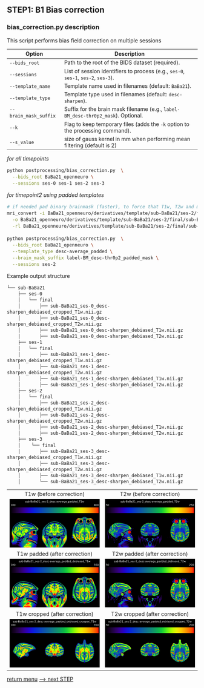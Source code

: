 ## STEP1: B1 Bias correction

### bias_correction.py description

This script performs bias field correction on multiple sessions

| Option                | Description                                                                        |
| --------------------- |------------------------------------------------------------------------------------|
| `--bids_root`         | Path to the root of the BIDS dataset (required).                                   |
| `--sessions`          | List of session identifiers to process (e.g., `ses-0`, `ses-1`, `ses-2`, `ses-3`). |
| `--template_name`     | Template name used in filenames (default: `BaBa21`).                               |
| `--template_type`     | Template type used in filenames (default: `desc-sharpen`).                         |
| `--brain_mask_suffix` | Suffix for the brain mask filename (e.g., `label-BM_desc-thr0p2_mask`). Optional.         |
| `--k`                 | Flag to keep temporary files (adds the `-k` option to the processing command).     |
| `--s_value`           | size of gauss kernel in mm when performing mean filtering (default is 2)           |

_for all timepoints_
```bash
python postprocessing/bias_correction.py  \
  --bids_root BaBa21_openneuro \
  --sessions ses-0 ses-1 ses-2 ses-3
```

_for timepoint2 using padded templates_
```bash
# if needed pad binary brainmask (faster), to force that T1w, T2w and mask to have the same dimensions (else regenerate TPM using padded T1w as target)
mri_convert -i BaBa21_openneuro/derivatives/template/sub-BaBa21/ses-2/final/sub-BaBa21_ses-2_label-BM_desc-thr0p2_mask.nii.gz \
  -o BaBa21_openneuro/derivatives/template/sub-BaBa21/ses-2/final/sub-BaBa21_ses-2_label-BM_desc-thr0p2_padded_mask.nii.gz \
  -rl BaBa21_openneuro/derivatives/template/sub-BaBa21/ses-2/final/sub-BaBa21_ses-2_desc-average_padded_T1w.nii.gz 

python postprocessing/bias_correction.py  \
  --bids_root BaBa21_openneuro \
  --template_type desc-average_padded \
  --brain_mask_suffix label-BM_desc-thr0p2_padded_mask \
  --sessions ses-2
```

Example output structure
```
└── sub-BaBa21
    ├── ses-0
    │   └── final
    │       ├── sub-BaBa21_ses-0_desc-sharpen_debiased_cropped_T1w.nii.gz
    │       ├── sub-BaBa21_ses-0_desc-sharpen_debiased_cropped_T2w.nii.gz
    │       ├── sub-BaBa21_ses-0_desc-sharpen_debiased_T1w.nii.gz
    │       ├── sub-BaBa21_ses-0_desc-sharpen_debiased_T2w.nii.gz
    ├── ses-1
    │   └── final
    │       ├── sub-BaBa21_ses-1_desc-sharpen_debiased_cropped_T1w.nii.gz
    │       ├── sub-BaBa21_ses-1_desc-sharpen_debiased_cropped_T2w.nii.gz
    │       ├── sub-BaBa21_ses-1_desc-sharpen_debiased_T1w.nii.gz
    │       ├── sub-BaBa21_ses-1_desc-sharpen_debiased_T2w.nii.gz
    ├── ses-2
    │   └── final
    │       ├── sub-BaBa21_ses-2_desc-sharpen_debiased_cropped_T1w.nii.gz
    │       ├── sub-BaBa21_ses-2_desc-sharpen_debiased_cropped_T2w.nii.gz
    │       ├── sub-BaBa21_ses-2_desc-sharpen_debiased_T1w.nii.gz
    │       ├── sub-BaBa21_ses-2_desc-sharpen_debiased_T2w.nii.gz
    ├── ses-3
    │    └── final
    │       ├── sub-BaBa21_ses-3_desc-sharpen_debiased_cropped_T1w.nii.gz
    │       ├── sub-BaBa21_ses-3_desc-sharpen_debiased_cropped_T2w.nii.gz
    │       ├── sub-BaBa21_ses-3_desc-sharpen_debiased_T1w.nii.gz
    │       └── sub-BaBa21_ses-3_desc-sharpen_debiased_T2w.nii.gz
```
<table>

<tr> 
    <td align="center">T1w (before correction) </td> 
    <td align="center">T2w (before correction) </td> 
</tr>
<tr>
    <td align="center">
    <img src="https://github.com/arnaudletroter/BABACOOL/blob/main/images/ses-2_padded_T1w.png" width="400" />
    </td>
    <td align="center">
    <img src="https://github.com/arnaudletroter/BABACOOL/blob/main/images/ses-2_padded_T2w.png" width="400" />
    </td>
</tr>
<tr> 
    <td align="center">T1w padded (after correction) </td> 
    <td align="center">T2w padded (after correction) </td> 
</tr>
<tr>
    <td align="center">
    <img src="https://github.com/arnaudletroter/BABACOOL/blob/main/images/ses-2_padded_debiased_T1w.png" width="400" />
    </td>
    <td align="center">
    <img src="https://github.com/arnaudletroter/BABACOOL/blob/main/images/ses-2_padded_debiased_T2w.png" width="400" />
    </td>
</tr>
<tr> 
    <td align="center">T1w cropped (after correction) </td> 
    <td align="center">T2w cropped (after correction) </td> 
</tr>
<tr>
    <td align="center">
    <img src="https://github.com/arnaudletroter/BABACOOL/blob/main/images/ses-2_padded_debiased_cropped_T1w.png" width="400" />
    </td>
    <td align="center">
    <img src="https://github.com/arnaudletroter/BABACOOL/blob/main/images/ses-2_padded_debiased_cropped_T2w.png" width="400" />
    </td>
</tr>
</table>

[return menu](../pipeline4D.md) [--> next STEP](../postprocessing/hist_normalization.md)